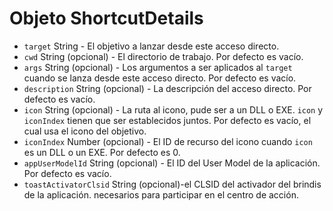 # Objeto ShortcutDetails

* `target` String - El objetivo a lanzar desde este acceso directo.
* `cwd` String (opcional) - El directorio de trabajo. Por defecto es vacío.
* `args` String (opcional) - Los argumentos a ser aplicados al `target` cuando se lanza desde este acceso directo. Por defecto es vacío.
* `description` String (opcional) - La descripción del acceso directo. Por defecto es vacío.
* `icon` String (opcional) - La ruta al icono, pude ser a un DLL o EXE. `icon` y `iconIndex` tienen que ser establecidos juntos. Por defecto es vacío, el cual usa el icono del objetivo.
* `iconIndex` Number (opcional) - El ID de recurso del icono cuando `icon` es un DLL o un EXE. Por defecto es 0.
* `appUserModelId` String (opcional) - El ID del User Model de la aplicación. Por defecto es vacío.
* `toastActivatorClsid` String (opcional)-el CLSID del activador del brindis de la aplicación. necesarios para participar en el centro de acción.
